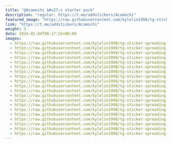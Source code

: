 ```yaml
---
title: "@Acamochi &#x27;s starter pack"
description: "regular: https://t.me/addstickers/Acamochi"
featured_image: "https://raw.githubusercontent.com/kylelin1998/tg-sticker-spreading-worldwide-images/main/img/91c52447-0914-4e05-aeb2-e16cded79758.jpg"
link: "https://t.me/addstickers/Acamochi"
weight: 3
date: 2024-02-04T08:17:53+08:00
images:
  - https://raw.githubusercontent.com/kylelin1998/tg-sticker-spreading-worldwide-images/main/img/91c52447-0914-4e05-aeb2-e16cded79758.jpg
  - https://raw.githubusercontent.com/kylelin1998/tg-sticker-spreading-worldwide-images/main/img/ca24c242-0a32-4abb-ac15-57d171e36fbc.jpg
  - https://raw.githubusercontent.com/kylelin1998/tg-sticker-spreading-worldwide-images/main/img/b159de3b-141a-44fa-8c46-d7ba4674d7a5.jpg
  - https://raw.githubusercontent.com/kylelin1998/tg-sticker-spreading-worldwide-images/main/img/41b9c5e4-b3bf-41f2-b4b7-d10587669aa9.jpg
  - https://raw.githubusercontent.com/kylelin1998/tg-sticker-spreading-worldwide-images/main/img/0179010a-0933-499b-b3ae-fa7f960c9a70.jpg
  - https://raw.githubusercontent.com/kylelin1998/tg-sticker-spreading-worldwide-images/main/img/abb01b9d-c60e-4daa-b6db-3758944e4d34.jpg
  - https://raw.githubusercontent.com/kylelin1998/tg-sticker-spreading-worldwide-images/main/img/4ee95e4f-5a8b-408f-94aa-c13e1a80c167.jpg
  - https://raw.githubusercontent.com/kylelin1998/tg-sticker-spreading-worldwide-images/main/img/3635e597-bd54-4a89-87a1-fdbdd0819d9e.jpg
  - https://raw.githubusercontent.com/kylelin1998/tg-sticker-spreading-worldwide-images/main/img/89e3869f-2f3f-4d6a-b5fc-d9ef19933aa5.jpg
  - https://raw.githubusercontent.com/kylelin1998/tg-sticker-spreading-worldwide-images/main/img/86615c1a-7a4f-4b25-be28-4c268629fde4.jpg
  - https://raw.githubusercontent.com/kylelin1998/tg-sticker-spreading-worldwide-images/main/img/d89b5443-4d5f-44d2-aec1-b675e8e94e1b.jpg
  - https://raw.githubusercontent.com/kylelin1998/tg-sticker-spreading-worldwide-images/main/img/e7d44fc0-e401-4a42-9984-27e83ba33d89.jpg
  - https://raw.githubusercontent.com/kylelin1998/tg-sticker-spreading-worldwide-images/main/img/6fbad43e-31b0-46d1-a995-3d352610a29e.jpg
  - https://raw.githubusercontent.com/kylelin1998/tg-sticker-spreading-worldwide-images/main/img/e4a333eb-9556-4c58-b175-477bae2917ac.jpg
  - https://raw.githubusercontent.com/kylelin1998/tg-sticker-spreading-worldwide-images/main/img/9d89786b-99ce-44dd-8145-841404ef5057.jpg
  - https://raw.githubusercontent.com/kylelin1998/tg-sticker-spreading-worldwide-images/main/img/e7a42ca7-ef3e-489f-af85-c493681d1eeb.jpg
  - https://raw.githubusercontent.com/kylelin1998/tg-sticker-spreading-worldwide-images/main/img/772a70e0-8cb0-4545-8864-6042a52f10d2.jpg
  - https://raw.githubusercontent.com/kylelin1998/tg-sticker-spreading-worldwide-images/main/img/0b0bd749-2b7f-4e49-a74b-f9b0428cf532.jpg
  - https://raw.githubusercontent.com/kylelin1998/tg-sticker-spreading-worldwide-images/main/img/11161bd7-f7e5-42d2-9ad3-cad7a00324fa.jpg
  - https://raw.githubusercontent.com/kylelin1998/tg-sticker-spreading-worldwide-images/main/img/38656024-4817-4255-885b-09fc6f7d8c9a.jpg
---
```

